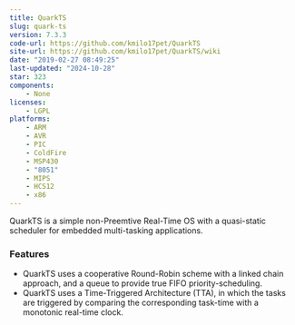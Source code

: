 ```yaml
---
title: QuarkTS
slug: quark-ts
version: 7.3.3
code-url: https://github.com/kmilo17pet/QuarkTS
site-url: https://github.com/kmilo17pet/QuarkTS/wiki
date: "2019-02-27 08:49:25"
last-updated: "2024-10-28"
star: 323
components:
    - None
licenses:
    - LGPL
platforms:
    - ARM
    - AVR
    - PIC
    - ColdFire
    - MSP430
    - "8051"
    - MIPS
    - HCS12
    - x86
---
```

QuarkTS is a simple non-Preemtive Real-Time OS with a quasi-static scheduler for embedded multi-tasking applications. 

<!--more-->

### Features

- QuarkTS uses a cooperative Round-Robin scheme with a linked chain approach, and a queue to provide true FIFO priority-scheduling. 
- QuarkTS uses a Time-Triggered Architecture (TTA), in which the tasks are triggered by comparing the corresponding task-time with a monotonic real-time clock. 

<!--github-projects-->
